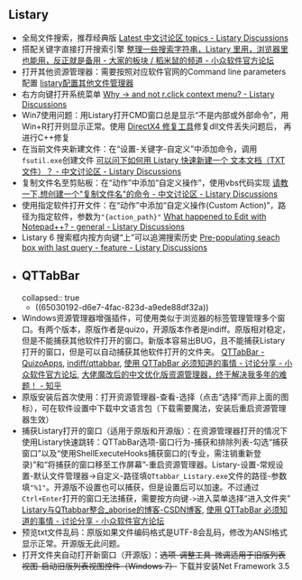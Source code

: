 ## Listary
- 全局文件搜索，推荐经典版 [Latest 中文讨论区 topics - Listary Discussions](https://discussion.listary.com/c/14-category/14)
- 搭配关键字直接打开搜索引擎 [整理一些搜索字符串，Listary 里用，浏览器里也能用，反正就是备用 - 大家的板块 / 稻米鼠的频道 - 小众软件官方论坛](https://meta.appinn.net/t/topic/6730)
- 打开其他资源管理器：需要按照对应软件官网的Command line parameters配置 [listary配置其他文件管理器](https://discussion.listary.com/t/listary-5-6-free-commander/4661/2)
- 右方向键打开系统菜单 [Why -> and not r.click context menu? - Listary Discussions](https://discussion.listary.com/t/why-and-not-r-click-context-menu/214/10)
- Win7使用问题：用Listary打开CMD窗口总是显示“不是内部或外部命令”，用Win+R打开则显示正常。使用 [DirectX4 修复工具](https://blog.csdn.net/vbcom/article/details/6962388)修复dll文件丢失问题后， 再进行C++修复
- 在当前文件夹新建文件：在“设置-关键字-自定义”中添加命令，调用`fsutil.exe`创建文件 [可以问下如何用 Listary 快速新建一个 文本文档（TXT文件）？ - 中文讨论区 - Listary Discussions](https://discussion.listary.com/t/listary-txt/3359/2)
- 复制文件名至剪贴板：在“动作”中添加“自定义操作”，使用vbs代码实现 [请教一下,想创建一个"复制文件名"的命令 - 中文讨论区 - Listary Discussions](https://discussion.listary.com/t/topic/5395/5)
- 使用指定软件打开文件：在“动作”中添加“自定义操作(Custom Action)”，路径为指定软件，参数为`"{action_path}"` [What happened to Edit with Notepad++? - general - Listary Discussions](https://discussion.listary.com/t/what-happened-to-edit-with-notepad/8856)
- Listary 6 搜索框内按方向键“上”可以追溯搜索历史 [Pre-populating seach box with last query - feature - Listary Discussions](https://discussion.listary.com/t/pre-populating-seach-box-with-last-query/3782)
- ## QTTabBar
  collapsed:: true
	- ((65030192-d6e7-4fac-823d-a9ede88df32a))
- Windows资源管理器增强插件，可使用类似于浏览器的标签管理管理多个窗口。有两个版本，原版作者是quizo，开源版本作者是indiff。原版相对稳定，但是不能捕获其他软件打开的窗口。新版本容易出BUG，且不能捕获Listary打开的窗口，但是可以自动捕获其他软件打开的文件夹。 [QTTabBar - QuizoApps](http://qttabbar.wikidot.com/), [indiff/qttabbar](https://github.com/indiff/qttabbar), [使用 QTTabBar 必须知道的事情 - 讨论分享 - 小众软件官方论坛](https://meta.appinn.net/t/topic/35318/28), [大佬魔改后的中文优化版资源管理器，终于解决我多年的难题！ - 知乎](https://zhuanlan.zhihu.com/p/474604314?utm_campaign=&utm_medium=social&utm_oi=903663640190803968&utm_psn=1749938728074637312&utm_source=cn.ticktick.task)
- 原版安装后首次使用：打开资源管理器-查看-选择（点击“选择”而非上面的图标），可在软件设置中下载中文语言包（下载需要魔法，安装后重启资源管理器生效）
- 捕获Listary打开的窗口（适用于原版和开源版）：在资源管理器打开的情况下使用Listary快速跳转：QTTabBar选项-窗口行为-捕获和排除列表-勾选“捕获窗口”以及“使用ShellExecuteHooks捕获窗口的(专业，需注销重新登录)”和“将捕获的窗口移至工作屏幕”-重启资源管理器。Listary-设置-常规设置-默认文件管理器->自定义-路径填`QTtabbar_Listary.exe`文件的路径-参数填`"%1"`。开源版不设置也可以捕获，但是设置后可以加速。不过通过`Ctrl+Enter`打开的窗口无法捕获，需要按方向键`->`进入菜单选择“进入文件夹” [Listary与QTtabbar整合_aborise的博客-CSDN博客](https://blog.csdn.net/aborise/article/details/79528812), [使用 QTTabBar 必须知道的事情 - 讨论分享 - 小众软件官方论坛](https://meta.appinn.net/t/topic/35318/28)
- 预览txt文件乱码：原版如果文件编码格式是UTF-8会乱码，修改为ANSI格式显示正常。开源版无此问题。
- 打开文件夹自动打开新窗口（开源版）：~~选项-调整工具-微调适用于旧版列表视图-启动旧版列表视图控件（Windows 7）~~ 下载并安装Net Framework 3.5